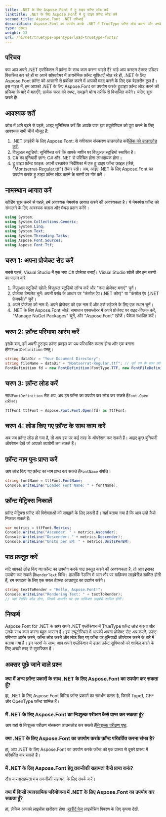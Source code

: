 ```yaml
---
title: .NET के लिए Aspose.Font में ट्रू टाइप फ़ॉन्ट लोड करें
linktitle: .NET के लिए Aspose.Font में ट्रू टाइप फ़ॉन्ट लोड करें
second_title: Aspose.Font .NET एपीआई
description: Aspose.Font का उपयोग करके .NET में TrueType फ़ॉन्ट लोड करना और उनके साथ काम करना सीखें। चरण-दर-चरण मार्गदर्शिका शामिल है। अपने ऐप्स को बेहतर बनाने की चाह रखने वाले डेवलपर्स के लिए बिल्कुल सही।
type: docs
weight: 13
url: /hi/net/truetype-opentype/load-truetype-fonts/
---
```

## परिचय
क्या आप अपने .NET एप्लीकेशन में फ़ॉन्ट के साथ काम करना चाहते हैं? चाहे आप कस्टम टेक्स्ट एडिटर विकसित कर रहे हों या अपने सॉफ़्टवेयर में डायनेमिक फ़ॉन्ट सुविधाएँ जोड़ रहे हों, .NET के लिए Aspose.Font फ़ॉन्ट को आसानी से प्रबंधित करने में आपकी मदद करने के लिए एक बेहतरीन टूल है। इस गाइड में, हम आपको .NET के लिए Aspose.Font का उपयोग करके ट्रूटाइप फ़ॉन्ट लोड करने की प्रक्रिया के बारे में बताएँगे, प्रत्येक चरण को स्पष्ट, समझने योग्य तरीके से विभाजित करेंगे। चलिए शुरू करते हैं!
## आवश्यक शर्तें
कोड में आगे बढ़ने से पहले, आइए सुनिश्चित करें कि आपके पास इस ट्यूटोरियल को पूरा करने के लिए आवश्यक सभी चीजें मौजूद हैं:
1.  .NET लाइब्रेरी के लिए Aspose.Font: से नवीनतम संस्करण डाउनलोड करें[लिंक को डाउनलोड करें](https://releases.aspose.com/font/net/).
2. विज़ुअल स्टूडियो: सुनिश्चित करें कि आपके मशीन पर विज़ुअल स्टूडियो स्थापित है।
3. C# का बुनियादी ज्ञान: C# और .NET से परिचित होना लाभदायक होगा।
4. ट्रू टाइप फ़ॉन्ट फ़ाइल: अपनी दस्तावेज़ निर्देशिका में एक ट्रू टाइप फ़ॉन्ट फ़ाइल (जैसे, "Montserrat-Regular.ttf") तैयार रखें।
अब, आइए .NET के लिए Aspose.Font का उपयोग करके ट्रू टाइप फ़ॉन्ट लोड करने के चरणों पर गौर करें।
## नामस्थान आयात करें
कोडिंग शुरू करने से पहले, हमें आवश्यक नेमस्पेस आयात करने की आवश्यकता है। ये नेमस्पेस फ़ॉन्ट को संभालने के लिए आवश्यक क्लास और मेथड प्रदान करेंगे।
```csharp
using System;
using System.Collections.Generic;
using System.Linq;
using System.Text;
using System.Threading.Tasks;
using Aspose.Font.Sources;
using Aspose.Font.Ttf;
```
## चरण 1: अपना प्रोजेक्ट सेट करें
सबसे पहले, Visual Studio में एक नया C# प्रोजेक्ट बनाएँ। Visual Studio खोलें और इन चरणों का पालन करें:
1. विज़ुअल स्टूडियो खोलें: विज़ुअल स्टूडियो लॉन्च करें और "नया प्रोजेक्ट बनाएं" चुनें।
2. प्रोजेक्ट टेम्पलेट चुनें: अपनी पसंद के आधार पर "कंसोल ऐप (.NET कोर)" या "कंसोल ऐप (.NET फ्रेमवर्क)" चुनें।
3. अपने प्रोजेक्ट को नाम दें: अपने प्रोजेक्ट को एक नाम दें और उसे सहेजने के लिए एक स्थान चुनें।
4. .NET के लिए Aspose.Font जोड़ें: समाधान एक्सप्लोरर में अपने प्रोजेक्ट पर राइट-क्लिक करें, "Manage NuGet Packages" चुनें, और "Aspose.Font" खोजें। पैकेज स्थापित करें।
## चरण 2: फ़ॉन्ट परिभाषा आरंभ करें
 इसके बाद, हमें अपनी ट्रूटाइप फ़ॉन्ट फ़ाइल का पथ परिभाषित करना होगा और एक बनाना होगा`FontDefinition` वस्तु।
```csharp
string dataDir = "Your Document Directory";
string fileName = dataDir + "Montserrat-Regular.ttf"; // पूर्ण पथ के साथ फ़ॉन्ट फ़ाइल नाम
FontDefinition fd = new FontDefinition(FontType.TTF, new FontFileDefinition("ttf", new FileSystemStreamSource(fileName)));
```
## चरण 3: फ़ॉन्ट लोड करें
 साथ`FontDefinition` सेट अप, अब हम फ़ॉन्ट का उपयोग कर लोड कर सकते हैं`Font.Open` तरीका।
```csharp
TtfFont ttfFont = Aspose.Font.Font.Open(fd) as TtfFont;
```
## चरण 4: लोड किए गए फ़ॉन्ट के साथ काम करें
अब जब फ़ॉन्ट लोड हो गया है, तो आप इस पर कई तरह के ऑपरेशन कर सकते हैं। आइए कुछ बुनियादी ऑपरेशन देखें जो आपको उपयोगी लग सकते हैं।
## फ़ॉन्ट नाम पुनः प्राप्त करें
 आप लोड किए गए फ़ॉन्ट का नाम प्राप्त कर सकते हैं`FontName` संपत्ति।
```csharp
string fontName = ttfFont.FontName;
Console.WriteLine("Loaded Font Name: " + fontName);
```
## फ़ॉन्ट मेट्रिक्स निकालें
फ़ॉन्ट मेट्रिक्स फ़ॉन्ट की विशेषताओं को समझने के लिए ज़रूरी हैं। यहाँ बताया गया है कि आप उन्हें कैसे निकाल सकते हैं:
```csharp
var metrics = ttfFont.Metrics;
Console.WriteLine("Ascender: " + metrics.Ascender);
Console.WriteLine("Descender: " + metrics.Descender);
Console.WriteLine("Units per EM: " + metrics.UnitsPerEM);
```
## पाठ प्रस्तुत करें
 यदि आपको लोड किए गए फ़ॉन्ट का उपयोग करके पाठ प्रस्तुत करने की आवश्यकता है, तो आप इसका उपयोग कर सकते हैं`RenderText` विधि। हालाँकि रेंडरिंग में आम तौर पर ग्राफ़िक्स लाइब्रेरीज़ शामिल होती हैं, हम स्पष्टता के लिए एक सरल टेक्स्ट आउटपुट का प्रदर्शन करेंगे।
```csharp
string textToRender = "Hello, Aspose.Font!";
Console.WriteLine("Rendering Text: " + textToRender);
// यहां रेंडरिंग कोड होगा, जिसमें आमतौर पर एक ग्राफिक्स लाइब्रेरी शामिल होगी।
```
## निष्कर्ष
Aspose.Font for .NET के साथ अपने .NET एप्लीकेशन में TrueType फ़ॉन्ट लोड करना और उनके साथ काम करना बहुत आसान है। इस ट्यूटोरियल में आपको अपना प्रोजेक्ट सेट अप करने, फ़ॉन्ट परिभाषा आरंभ करने, फ़ॉन्ट लोड करने और लोड किए गए फ़ॉन्ट पर बुनियादी ऑपरेशन करने के बारे में बताया गया है। इन चरणों के साथ, आप अपने एप्लीकेशन में उन्नत फ़ॉन्ट सुविधाओं को शामिल करने के लिए अच्छी तरह से सुसज्जित हैं।
## अक्सर पूछे जाने वाले प्रश्न
### क्या मैं अन्य फ़ॉन्ट प्रकारों के साथ .NET के लिए Aspose.Font का उपयोग कर सकता हूँ?
हां, .NET के लिए Aspose.Font विभिन्न फ़ॉन्ट प्रकारों का समर्थन करता है, जिसमें Type1, CFF और OpenType फ़ॉन्ट शामिल हैं।
### मैं .NET के लिए Aspose.Font का निःशुल्क परीक्षण कैसे प्राप्त कर सकता हूं?
 आप यहां से निःशुल्क परीक्षण संस्करण डाउनलोड कर सकते हैं[निःशुल्क परीक्षण पृष्ठ](https://releases.aspose.com/).
### क्या .NET के लिए Aspose.Font का उपयोग करके फ़ॉन्ट परिवर्तित करना संभव है?
हां, आप .NET के लिए Aspose.Font का उपयोग करके फ़ॉन्ट को एक प्रारूप से दूसरे प्रारूप में परिवर्तित कर सकते हैं।
### मैं .NET के लिए Aspose.Font हेतु तकनीकी सहायता कैसे प्राप्त करूं?
 दौरा करना[सहयता मंच](https://forum.aspose.com/c/font/41) तकनीकी सहायता के लिए संपर्क करें।
### क्या मैं किसी व्यावसायिक परियोजना में .NET के लिए Aspose.Font का उपयोग कर सकता हूँ?
 हां, लेकिन आपको लाइसेंस खरीदना होगा।[खरीदें पेज](https://purchase.aspose.com/buy) लाइसेंसिंग विवरण के लिए कृपया देखें.